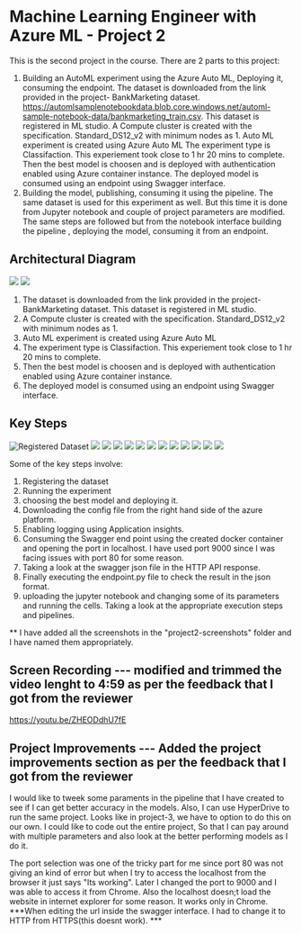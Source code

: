 
# Machine Learning Engineer with Azure ML - Project 2

This is the second project in the course. There are 2 parts to this project: 
1. Building an AutoML experiment using the Azure Auto ML, Deploying it, consuming the endpoint. 
    The dataset is downloaded from the link provided in the project- BankMarketing dataset. https://automlsamplenotebookdata.blob.core.windows.net/automl-sample-notebook-data/bankmarketing_train.csv. This dataset is registered in ML studio. 
    A Compute cluster is created with the specification. Standard_DS12_v2 with minimum nodes as 1. 
    Auto ML experiment is created using Azure Auto ML
    The experiment type is Classifaction. This experiement took close to 1 hr 20 mins to complete. 
    Then the best model is choosen and is deployed with authentication enabled using Azure container instance. 
    The deployed model is consumed using an endpoint using Swagger interface. 
2. Building the model, publishing, consuming it using the pipeline. 
    The same dataset is used for this experiment as well. 
    But this time it is done from Jupyter notebook and couple of project parameters are modified. 
    The same steps are followed but from the notebook interface building the pipeline , deploying the model, consuming it from an endpoint. 


## Architectural Diagram
![](architecture.png)
![](architecture2.png)

1. The dataset is downloaded from the link provided in the project- BankMarketing dataset. This dataset is registered in ML studio. 
2. A Compute cluster is created with the specification. Standard_DS12_v2 with minimum nodes as 1. 
3. Auto ML experiment is created using Azure Auto ML
4. The experiment type is Classifaction. This experiement took close to 1 hr 20 mins to complete. 
5. Then the best model is choosen and is deployed with authentication enabled using Azure container instance. 
6. The deployed model is consumed using an endpoint using Swagger interface. 

## Key Steps
![Registered Dataset](project2-screenshots/1bankmarketing-registereddataset.png)
![](project2-screenshots/2AutoML-runcomplete.png)
![](project2-screenshots/3Bestmodel-complete.png)
![](project2-screenshots/4Apllicationinsights-enables.png)
![](project2-screenshots/5Log-py.png)
![](project2-screenshots/6Swagger-localhost9000.png)
![](project2-screenshots/7endpoint-jsonoutput.png)
![](project2-screenshots/8Pipeline-created.png)
![](project2-screenshots/9Pipeline-endpoint.png)
![](project2-screenshots/10bankmarketing-pipeline.png)
![](project2-screenshots/11Pipeline-restendpoint-active.png)
![](project2-screenshots/12Pipleline-rundetails-widget.png)
![](project2-screenshots/13MLstudio-running.png)


Some of the key steps involve: 
1. Registering the dataset
2. Running the experiment
3. choosing the best model and deploying it. 
4. Downloading the config file from the right hand side of the azure platform. 
5. Enabling logging using Application insights. 
6. Consuming the Swagger end point using the created docker container and opening the port in localhost. I have used port 9000 since I was facing issues with port 80 for some reason. 
7. Taking a look at the swagger json file in the HTTP API response.
8. Finally executing the endpoint.py file to check the result in the json format. 
10. uploading the jupyter notebook and changing some of its parameters and running the cells. Taking a look at the appropriate execution steps and pipelines. 

** I have added all the screenshots in the "project2-screenshots" folder and I have named them appropriately.

## Screen Recording  --- modified and trimmed the video lenght to 4:59 as per the feedback that I got from the reviewer
https://youtu.be/ZHEODdhU7fE

## Project Improvements  --- Added the project improvements section as per the feedback that I got from the reviewer
I would like to tweek some paraments in the pipeline that I have created to see if I can get better accuracy in the models. 
Also, I can use HyperDrive to run the same project. Looks like in project-3, we have to option to do this on our own. I could like to code out the entire project, So that I can pay around with multiple parameters and also look at the better performing models as I do it. 

The port selection was one of the tricky part for me since port 80 was not giving an kind of error but when I try to access the localhost from the browser it just says "Its working". Later I changed the port to 9000 and I was able to access it from Chrome. 
Also the localhost doesn;t load the website in internet explorer for some reason. It works only in Chrome. 
***When editing the url inside the swagger interface. I had to change it to HTTP from HTTPS(this doesnt work). ***


